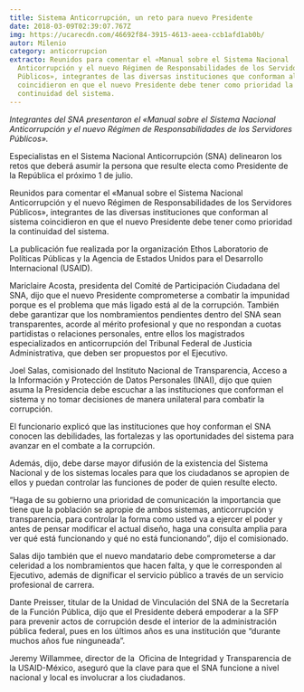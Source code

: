 ```yaml
---
title: Sistema Anticorrupción, un reto para nuevo Presidente
date: 2018-03-09T02:39:07.767Z
img: https://ucarecdn.com/46692f84-3915-4613-aeea-ccb1afd1ab0b/
autor: Milenio
category: anticorrupcion
extracto: Reunidos para comentar el «Manual sobre el Sistema Nacional
  Anticorrupción y el nuevo Régimen de Responsabilidades de los Servidores
  Públicos», integrantes de las diversas instituciones que conforman al sistema
  coincidieron en que el nuevo Presidente debe tener como prioridad la
  continuidad del sistema.
---
```

*Integrantes del SNA presentaron el «Manual sobre el Sistema Nacional Anticorrupción y el nuevo Régimen de Responsabilidades de los Servidores Públicos».*

Especialistas en el Sistema Nacional Anticorrupción (SNA) delinearon los retos que deberá asumir la persona que resulte electa como Presidente de la República el próximo 1 de julio.

Reunidos para comentar el «Manual sobre el Sistema Nacional Anticorrupción y el nuevo Régimen de Responsabilidades de los Servidores Públicos», integrantes de las diversas instituciones que conforman al sistema coincidieron en que el nuevo Presidente debe tener como prioridad la continuidad del sistema.

La publicación fue realizada por la organización Ethos Laboratorio de Políticas Públicas y la Agencia de Estados Unidos para el Desarrollo Internacional (USAID).

Mariclaire Acosta, presidenta del Comité de Participación Ciudadana del SNA, dijo que el nuevo Presidente comprometerse a combatir la impunidad porque es el problema que más ligado está al de la corrupción. También debe garantizar que los nombramientos pendientes dentro del SNA sean transparentes, acorde al mérito profesional y que no respondan a cuotas partidistas o relaciones personales, entre ellos los magistrados especializados en anticorrupción del Tribunal Federal de Justicia Administrativa, que deben ser propuestos por el Ejecutivo.

Joel Salas, comisionado del Instituto Nacional de Transparencia, Acceso a la Información y Protección de Datos Personales (INAI), dijo que quien asuma la Presidencia debe escuchar a las instituciones que conforman el sistema y no tomar decisiones de manera unilateral para combatir la corrupción.

El funcionario explicó que las instituciones que hoy conforman el SNA conocen las debilidades, las fortalezas y las oportunidades del sistema para avanzar en el combate a la corrupción.

Además, dijo, debe darse mayor difusión de la existencia del Sistema Nacional y de los sistemas locales para que los ciudadanos se apropien de ellos y puedan controlar las funciones de poder de quien resulte electo.

“Haga de su gobierno una prioridad de comunicación la importancia que tiene que la población se apropie de ambos sistemas, anticorrupción y transparencia, para controlar la forma como usted va a ejercer el poder y antes de pensar modificar el actual diseño, haga una consulta amplia para ver qué está funcionando y qué no está funcionando”, dijo el comisionado.

Salas dijo también que el nuevo mandatario debe comprometerse a dar celeridad a los nombramientos que hacen falta, y que le corresponden al Ejecutivo, además de dignificar el servicio público a través de un servicio profesional de carrera.

Dante Preisser, titular de la Unidad de Vinculación del SNA de la Secretaría de la Función Pública, dijo que el Presidente deberá empoderar a la SFP para prevenir actos de corrupción desde el interior de la administración pública federal, pues en los últimos años es una institución que “durante muchos años fue ninguneada”.

Jeremy Willammee, director de la  Oficina de Integridad y Transparencia de la USAID-México, aseguró que la clave para que el SNA funcione a nivel nacional y local es involucrar a los ciudadanos.